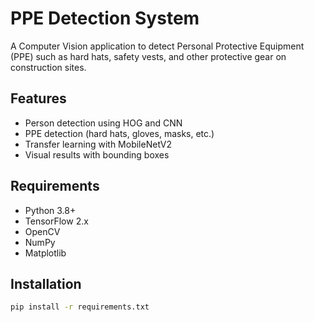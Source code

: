 # PPE Detection System

A Computer Vision application to detect Personal Protective Equipment (PPE) such as hard hats, safety vests, and other protective gear on construction sites.

## Features
- Person detection using HOG and CNN
- PPE detection (hard hats, gloves, masks, etc.)
- Transfer learning with MobileNetV2
- Visual results with bounding boxes

## Requirements
- Python 3.8+
- TensorFlow 2.x
- OpenCV
- NumPy
- Matplotlib

## Installation
```bash
pip install -r requirements.txt